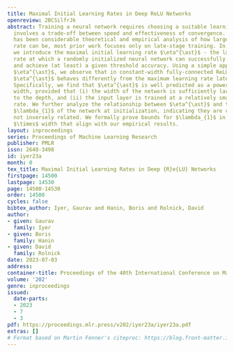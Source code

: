 ```yaml
---
title: Maximal Initial Learning Rates in Deep ReLU Networks
openreview: 2BCSilfrJk
abstract: Training a neural network requires choosing a suitable learning rate, which
  involves a trade-off between speed and effectiveness of convergence. While there
  has been considerable theoretical and empirical analysis of how large the learning
  rate can be, most prior work focuses only on late-stage training. In this work,
  we introduce the maximal initial learning rate $\eta^{\ast}$ - the largest learning
  rate at which a randomly initialized neural network can successfully begin training
  and achieve (at least) a given threshold accuracy. Using a simple approach to estimate
  $\eta^{\ast}$, we observe that in constant-width fully-connected ReLU networks,
  $\eta^{\ast}$ behaves differently from the maximum learning rate later in training.
  Specifically, we find that $\eta^{\ast}$ is well predicted as a power of depth $\times$
  width, provided that (i) the width of the network is sufficiently large compared
  to the depth, and (ii) the input layer is trained at a relatively small learning
  rate. We further analyze the relationship between $\eta^{\ast}$ and the sharpness
  $\lambda_{1}$ of the network at initialization, indicating they are closely though
  not inversely related. We formally prove bounds for $\lambda_{1}$ in terms of depth
  $\times$ width that align with our empirical results.
layout: inproceedings
series: Proceedings of Machine Learning Research
publisher: PMLR
issn: 2640-3498
id: iyer23a
month: 0
tex_title: Maximal Initial Learning Rates in Deep {R}e{LU} Networks
firstpage: 14500
lastpage: 14530
page: 14500-14530
order: 14500
cycles: false
bibtex_author: Iyer, Gaurav and Hanin, Boris and Rolnick, David
author:
- given: Gaurav
  family: Iyer
- given: Boris
  family: Hanin
- given: David
  family: Rolnick
date: 2023-07-03
address: 
container-title: Proceedings of the 40th International Conference on Machine Learning
volume: '202'
genre: inproceedings
issued:
  date-parts:
  - 2023
  - 7
  - 3
pdf: https://proceedings.mlr.press/v202/iyer23a/iyer23a.pdf
extras: []
# Format based on Martin Fenner's citeproc: https://blog.front-matter.io/posts/citeproc-yaml-for-bibliographies/
---
```

